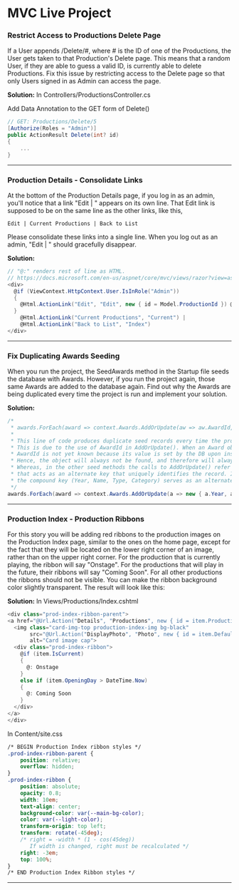 # MVC Live Project

### Restrict Access to Productions Delete Page
If a User appends /Delete/#, where # is the ID of one of the Productions, the User gets taken to that Production's Delete page.  This means that a random User, if they are able to guess a valid ID, is currently able to delete Productions.  Fix this issue by restricting access to the Delete page so that only Users signed in as Admin can access the page.

**Solution:** 
In Controllers/ProductionsController.cs

Add Data Annotation to the GET form of Delete()
```c#
// GET: Productions/Delete/5
[Authorize(Roles = "Admin")]
public ActionResult Delete(int? id)
{
    ...
}
```
---

### Production Details - Consolidate Links
At the bottom of the Production Details page, if you log in as an admin, you'll notice that a link "Edit | " appears on its own line.  That Edit link is supposed to be on the same line as the other links, like this,

`Edit | Current Productions | Back to List`

Please consolidate these links into a single line.  When you log out as an admin, "Edit | " should gracefully disappear.

**Solution:**
```c#
// "@:" renders rest of line as HTML. 
// https://docs.microsoft.com/en-us/aspnet/core/mvc/views/razor?view=aspnetcore-3.1#razor-code-blocks
<div>
  @if (ViewContext.HttpContext.User.IsInRole("Admin"))
  {
    @Html.ActionLink("Edit", "Edit", new { id = Model.ProductionId }) @:|
  }
    @Html.ActionLink("Current Productions", "Current") |
    @Html.ActionLink("Back to List", "Index")
</div>
```
---

### Fix Duplicating Awards Seeding
When you run the project, the SeedAwards method in the Startup file seeds the database with Awards.  However, if you run the project again, those same Awards are added to the database again.  Find out why the Awards are being duplicated every time the project is run and implement your solution.

**Solution:**
```c#
/* 
 * awards.ForEach(award => context.Awards.AddOrUpdate(aw => aw.AwardId, award));
 * 
 * This line of code produces duplicate seed records every time the program is run. 
 * This is due to the use of AwardId in AddOrUpdate(). When an Award object is instantiated, 
 * AwardId is not yet known because its value is set by the DB upon insertion. 
 * Hence, the object will always not be found, and therefore will always be added. 
 * Whereas, in the other seed methods the calls to AddOrUpdate() refer to a table column 
 * that acts as an alternate key that uniquely identifies the record. In the Awards table 
 * the compound key (Year, Name, Type, Category) serves as an alternate key.
 */
awards.ForEach(award => context.Awards.AddOrUpdate(a => new { a.Year, a.Name, a.Type, a.Category }, award));
```
---

### Production Index - Production Ribbons

For this story you will be adding red ribbons to the production images on the Production Index page, similar to the ones on the home page, except for the fact that they will be located on the lower right corner of an image, rather than on the upper right corner.  For the production that is currently playing, the ribbon will say "Onstage".  For the productions that will play in the future, their ribbons will say "Coming Soon".  For all other productions the ribbons should not be visible.  You can make the ribbon background color slightly transparent.  The result will look like this:

**Solution:**
In Views/Productions/Index.cshtml

```c#
<div class="prod-index-ribbon-parent">
<a href="@Url.Action("Details", "Productions", new { id = item.ProductionId })">
  <img class="card-img-top production-index-img bg-black" 
       src="@Url.Action("DisplayPhoto", "Photo", new { id = item.DefaultPhoto.PhotoId })" 
       alt="Card image cap">
  <div class="prod-index-ribbon">
	@if (item.IsCurrent)
	{
	  @: Onstage
	}
	else if (item.OpeningDay > DateTime.Now)
	{
	  @: Coming Soon
	}
  </div>
</a>
</div>
```

In Content/site.css

```css
/* BEGIN Production Index ribbon styles */
.prod-index-ribbon-parent {
    position: relative;
    overflow: hidden;
}
.prod-index-ribbon {
    position: absolute;
    opacity: 0.8;
    width: 10em;
    text-align: center;
    background-color: var(--main-bg-color);
    color: var(--light-color);
    transform-origin: top left;
    transform: rotate(-45deg);
    /* right = -width * (1 - cos(45deg))
       If width is changed, right must be recalculated */
    right: -3em;
    top: 100%;
}
/* END Production Index Ribbon styles */
```
---
